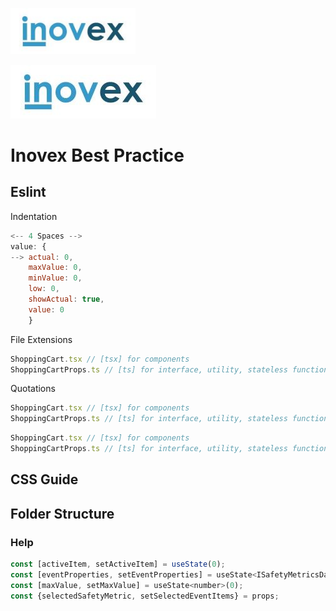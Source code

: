 <p>
<img src='Inovex-logo.jpg' width='200' alt='inovex logo'>
</p>

![This is an image](Inovex-logo.jpg)
# Inovex Best Practice

## Eslint

Indentation
```js
<-- 4 Spaces -->
value: {
--> actual: 0,
    maxValue: 0,
    minValue: 0,
    low: 0,
    showActual: true,
    value: 0
    }
```

File Extensions
```js
ShoppingCart.tsx // [tsx] for components
ShoppingCartProps.ts // [ts] for interface, utility, stateless functions
```

Quotations
```js
ShoppingCart.tsx // [tsx] for components
ShoppingCartProps.ts // [ts] for interface, utility, stateless functions
```
```js
ShoppingCart.tsx // [tsx] for components
ShoppingCartProps.ts // [ts] for interface, utility, stateless functions
```
## CSS Guide

## Folder Structure

### Help

```js
const [activeItem, setActiveItem] = useState(0); 
const [eventProperties, setEventProperties] = useState<ISafetyMetricsDataPoint[]>([]);
const [maxValue, setMaxValue] = useState<number>(0);
const {selectedSafetyMetric, setSelectedEventItems} = props;
```

